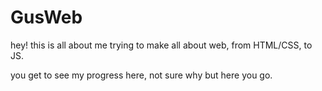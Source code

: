 # GusWeb
hey! this is all about me trying to make all about web, from HTML/CSS, to JS.

you get to see my progress here, not sure why but here you go.
